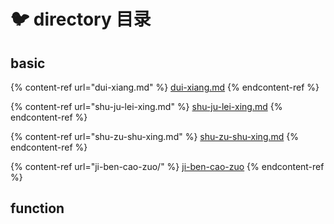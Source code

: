 # 🐦 directory 目录

## basic

{% content-ref url="dui-xiang.md" %}
[dui-xiang.md](dui-xiang.md)
{% endcontent-ref %}

{% content-ref url="shu-ju-lei-xing.md" %}
[shu-ju-lei-xing.md](shu-ju-lei-xing.md)
{% endcontent-ref %}

{% content-ref url="shu-zu-shu-xing.md" %}
[shu-zu-shu-xing.md](shu-zu-shu-xing.md)
{% endcontent-ref %}

{% content-ref url="ji-ben-cao-zuo/" %}
[ji-ben-cao-zuo](ji-ben-cao-zuo/)
{% endcontent-ref %}

## function
